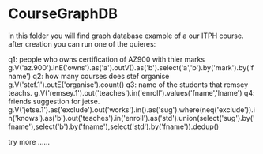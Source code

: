 # CourseGraphDB
in this folder you will find graph database example of a our ITPH course.
after creation you can run one of the quieres: 

q1: people who owns certification of AZ900 with thier marks
g.V('az.900').inE('owns').as('a').outV().as('b').select('a','b').by('mark').by('fname')
q2: how many courses does stef organise
g.V('stef.1').outE('organise').count()
q3: name of the students that remsey teachs.
g.V('remsey.1').out('teaches').in('enroll').values('fname','lname')
q4: friends suggestion for jetse.
g.V('jetse.1').as('exclude').out('works').in().as('sug').where(neq('exclude')).in('knows').as('b').out('teaches').in('enroll').as('std').union(select('sug').by('fname'),select('b').by('fname'),select('std').by('fname')).dedup()

try more ......
